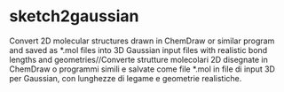 # sketch2gaussian
Convert 2D molecular structures drawn in ChemDraw or similar program and saved as *.mol files into 3D Gaussian input files with realistic bond lengths and geometries//Converte strutture molecolari 2D disegnate in ChemDraw o programmi simili e salvate come file *.mol in file di input 3D per Gaussian, con lunghezze di legame e geometrie realistiche.

